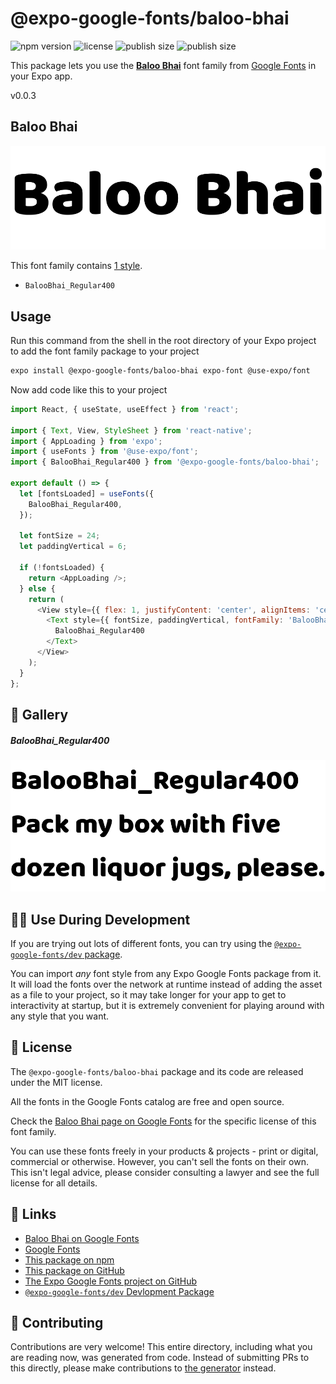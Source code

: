 # @expo-google-fonts/baloo-bhai

![npm version](https://flat.badgen.net/npm/v/@expo-google-fonts/baloo-bhai)
![license](https://flat.badgen.net/github/license/expo/google-fonts)
![publish size](https://flat.badgen.net/packagephobia/install/@expo-google-fonts/baloo-bhai)
![publish size](https://flat.badgen.net/packagephobia/publish/@expo-google-fonts/baloo-bhai)

This package lets you use the [**Baloo Bhai**](https://fonts.google.com/specimen/Baloo+Bhai) font family from [Google Fonts](https://fonts.google.com/) in your Expo app.

v0.0.3

## Baloo Bhai

![Baloo Bhai](./font-family.png)

This font family contains [1 style](#-gallery).

- `BalooBhai_Regular400`

## Usage

Run this command from the shell in the root directory of your Expo project to add the font family package to your project
```sh
expo install @expo-google-fonts/baloo-bhai expo-font @use-expo/font
```

Now add code like this to your project
```js
import React, { useState, useEffect } from 'react';

import { Text, View, StyleSheet } from 'react-native';
import { AppLoading } from 'expo';
import { useFonts } from '@use-expo/font';
import { BalooBhai_Regular400 } from '@expo-google-fonts/baloo-bhai';

export default () => {
  let [fontsLoaded] = useFonts({
    BalooBhai_Regular400,
  });

  let fontSize = 24;
  let paddingVertical = 6;

  if (!fontsLoaded) {
    return <AppLoading />;
  } else {
    return (
      <View style={{ flex: 1, justifyContent: 'center', alignItems: 'center' }}>
        <Text style={{ fontSize, paddingVertical, fontFamily: 'BalooBhai_Regular400' }}>
          BalooBhai_Regular400
        </Text>
      </View>
    );
  }
};

```

## 🔡 Gallery

##### BalooBhai_Regular400
![BalooBhai_Regular400](./678bfe33602fe168ee8732abcdc1ea3a454798cd99cb4f81f7e9d16581a7e2ed.ttf.png)


## 👩‍💻 Use During Development

If you are trying out lots of different fonts, you can try using the [`@expo-google-fonts/dev` package](https://github.com/expo/google-fonts/tree/master/font-packages/dev#readme).

You can import *any* font style from any Expo Google Fonts package from it. It will load the fonts
over the network at runtime instead of adding the asset as a file to your project, so it may take longer
for your app to get to interactivity at startup, but it is extremely convenient
for playing around with any style that you want.

## 📖 License

The `@expo-google-fonts/baloo-bhai` package and its code are released under the MIT license.

All the fonts in the Google Fonts catalog are free and open source.

Check the [Baloo Bhai page on Google Fonts](https://fonts.google.com/specimen/Baloo+Bhai) for the specific license of this font family.

You can use these fonts freely in your products & projects - print or digital, commercial or otherwise. However, you can't sell the fonts on their own. This isn't legal advice, please consider consulting a lawyer and see the full license for all details.

## 🔗 Links

- [Baloo Bhai on Google Fonts](https://fonts.google.com/specimen/Baloo+Bhai)
- [Google Fonts](https://fonts.google.com/)
- [This package on npm](https://www.npmjs.com/package/@expo-google-fonts/baloo-bhai)
- [This package on GitHub](https://github.com/expo/google-fonts/tree/master/font-packages/baloo-bhai)
- [The Expo Google Fonts project on GitHub](https://github.com/expo/google-fonts)
- [`@expo-google-fonts/dev` Devlopment Package](https://github.com/expo/google-fonts/tree/master/font-packages/dev)


## 🤝 Contributing

Contributions are very welcome! This entire directory, including what you are reading now, was generated from code. Instead of submitting PRs to this directly, please make contributions to [the generator](https://github.com/expo/google-fonts/tree/master/packages/generator) instead.
